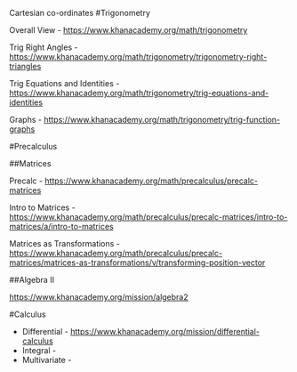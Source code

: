 
Cartesian co-ordinates 
#Trigonometry

Overall View - https://www.khanacademy.org/math/trigonometry

Trig Right Angles - https://www.khanacademy.org/math/trigonometry/trigonometry-right-triangles

Trig Equations and Identities - https://www.khanacademy.org/math/trigonometry/trig-equations-and-identities

Graphs - https://www.khanacademy.org/math/trigonometry/trig-function-graphs

#Precalculus

##Matrices

Precalc - https://www.khanacademy.org/math/precalculus/precalc-matrices

Intro to Matrices - https://www.khanacademy.org/math/precalculus/precalc-matrices/intro-to-matrices/a/intro-to-matrices

Matrices as Transformations - https://www.khanacademy.org/math/precalculus/precalc-matrices/matrices-as-transformations/v/transforming-position-vector

##Algebra II

https://www.khanacademy.org/mission/algebra2

#Calculus

* Differential - https://www.khanacademy.org/mission/differential-calculus
* Integral - 
* Multivariate - 
